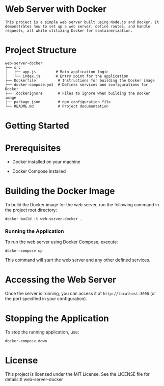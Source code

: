 # Web Server with Docker

    This project is a simple web server built using Node.js and Docker. It demonstrates how to set up a web server, define routes, and handle requests, all while utilizing Docker for containerization.

# **Project Structure**

```
web-server-docker
├── src
│   ├── app.js         # Main application logic
│   └── index.js       # Entry point for the application
├── Dockerfile          # Instructions for building the Docker image
├── docker-compose.yml  # Defines services and configurations for Docker
├── .dockerignore       # Files to ignore when building the Docker image
├── package.json        # npm configuration file
└── README.md           # Project documentation
```

# Getting Started 

# Prerequisites 

- Docker installed on your machine
  
- Docker Compose installed

# Building the Docker Image

To build the Docker image for the web server, run the following command in the project root directory:

```
docker build -t web-server-docker .
```

### Running the Application

To run the web server using Docker Compose, execute:

```
docker-compose up
```

This command will start the web server and any other defined services.

# Accessing the Web Server

Once the server is running, you can access it at `http://localhost:3000` (or the port specified in your configuration).

# Stopping the Application

To stop the running application, use:

```
docker-compose down
```

# License

This project is licensed under the MIT License. See the LICENSE file for details.#   w e b - s e r v e r - d o c k e r 
 
 
